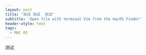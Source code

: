 ```yaml
---
layout: post
title: "测试 测试  测试"
subtitle: 'Open file with terminal Vim from the macOS Finder'
header-style: text
tags:
  - MAC 0S
---
```




测试
